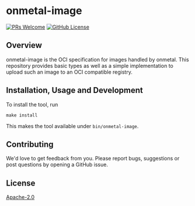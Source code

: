 # onmetal-image

[![PRs Welcome](https://img.shields.io/badge/PRs-welcome-brightgreen.svg?style=flat-square)](https://makeapullrequest.com)
[![GitHub License](https://img.shields.io/static/v1?label=License&message=Apache-2.0&color=blue&style=flat-square)](LICENSE)

## Overview

onmetal-image is the OCI specification for images handled by onmetal.
This repository provides basic types as well as a simple implementation to upload
such an image to an OCI compatible registry.

## Installation, Usage and Development

To install the tool, run

```shell
make install
```

This makes the tool available under `bin/onmetal-image`.

## Contributing

We'd love to get feedback from you. Please report bugs, suggestions or post questions by opening a GitHub issue.

## License

[Apache-2.0](LICENSE)

